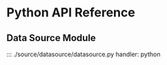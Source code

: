 # Python API Reference

## Data Source Module

::: ./source/datasource/datasource.py
    handler: python

